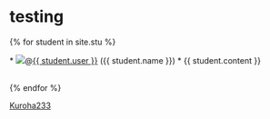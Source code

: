 # testing

{% for student in site.stu %}
<p>
* <a><img src="{{ student.image }}"></a>@<a href="https://github.com/{{ student.user }}">{{ student.user }}</a> ({{ student.name }})
    * {{ student.content }}
</p>
<br>
{% endfor %}

[Kuroha233](https://github.com/Kuroha233)
